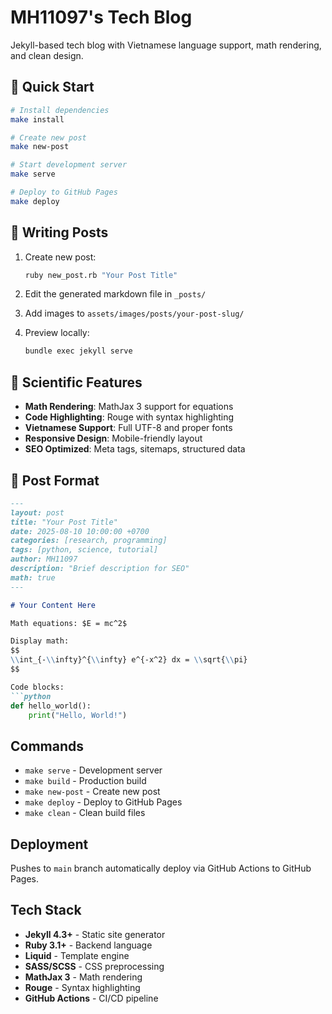 # MH11097's Tech Blog

Jekyll-based tech blog with Vietnamese language support, math rendering, and clean design.

## 🚀 Quick Start

```bash
# Install dependencies
make install

# Create new post
make new-post

# Start development server
make serve

# Deploy to GitHub Pages
make deploy
```

## 📝 Writing Posts

1. Create new post:
   ```bash
   ruby new_post.rb "Your Post Title"
   ```

2. Edit the generated markdown file in `_posts/`

3. Add images to `assets/images/posts/your-post-slug/`

4. Preview locally:
   ```bash
   bundle exec jekyll serve
   ```

## 🔬 Scientific Features

- **Math Rendering**: MathJax 3 support for equations
- **Code Highlighting**: Rouge with syntax highlighting
- **Vietnamese Support**: Full UTF-8 and proper fonts
- **Responsive Design**: Mobile-friendly layout
- **SEO Optimized**: Meta tags, sitemaps, structured data

## 📄 Post Format

```markdown
---
layout: post
title: "Your Post Title"
date: 2025-08-10 10:00:00 +0700
categories: [research, programming]
tags: [python, science, tutorial]
author: MH11097
description: "Brief description for SEO"
math: true
---

# Your Content Here

Math equations: $E = mc^2$

Display math:
$$
\\int_{-\\infty}^{\\infty} e^{-x^2} dx = \\sqrt{\\pi}
$$

Code blocks:
```python
def hello_world():
    print("Hello, World!")
```

## Commands

- `make serve` - Development server
- `make build` - Production build  
- `make new-post` - Create new post
- `make deploy` - Deploy to GitHub Pages
- `make clean` - Clean build files

## Deployment

Pushes to `main` branch automatically deploy via GitHub Actions to GitHub Pages.

## Tech Stack

- **Jekyll 4.3+** - Static site generator
- **Ruby 3.1+** - Backend language
- **Liquid** - Template engine
- **SASS/SCSS** - CSS preprocessing
- **MathJax 3** - Math rendering
- **Rouge** - Syntax highlighting
- **GitHub Actions** - CI/CD pipeline
